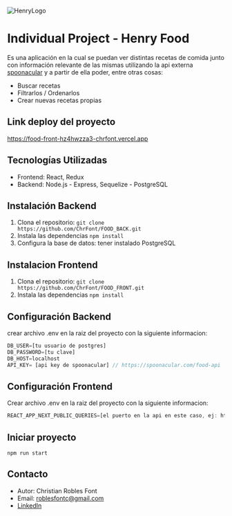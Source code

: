 ![HenryLogo](https://d31uz8lwfmyn8g.cloudfront.net/Assets/logo-henry-white-lg.png)

# Individual Project - Henry Food

Es una aplicación en la cual se puedan ver distintas recetas de comida junto con información relevante de las mismas utilizando la api externa [spoonacular](https://spoonacular.com/food-api) y a partir de ella poder, entre otras cosas:

- Buscar recetas
- Filtrarlos / Ordenarlos
- Crear nuevas recetas propias

## Link deploy del proyecto

https://food-front-hz4hwzza3-chrfont.vercel.app

## Tecnologías Utilizadas

- Frontend: React, Redux
- Backend:  Node.js - Express, Sequelize - PostgreSQL

## Instalación Backend

1. Clona el repositorio: `git clone https://github.com/ChrFont/FOOD_BACK.git`
2. Instala las dependencias `npm install` 
4. Configura la base de datos: tener instalado PostgreSQL

## Instalacion Frontend

1. Clona el repositorio: `git clone https://github.com/ChrFont/FOOD_FRONT.git`
2. Instala las dependencias `npm install` 

## Configuración Backend

crear archivo .env en la raiz del proyecto con la siguiente informacion: 

```js
DB_USER=[tu usuario de postgres]
DB_PASSWORD=[tu clave]
DB_HOST=localhost
API_KEY= [api key de spoonacular] // https://spoonacular.com/food-api
```

## Configuración Frontend
Crear archivo .env en la raiz del proyecto con la siguiente informacion:

```js
REACT_APP_NEXT_PUBLIC_QUERIES=[el puerto en la api en este caso, ej: http://localhost:4000 ]
```
## Iniciar proyecto

`npm run start`

## Contacto

- Autor: Christian Robles Font
- Email: roblesfontc@gmail.com
- [LinkedIn](https://www.linkedin.com/in/christian-robles-font/)

